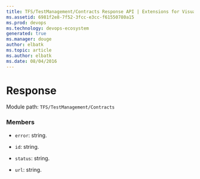 ```yaml
---
title: TFS/TestManagement/Contracts Response API | Extensions for Visual Studio Team Services
ms.assetid: 6981f2e8-7f52-3fcc-e3cc-f61550780a15
ms.prod: devops
ms.technology: devops-ecosystem
generated: true
ms.manager: douge
author: elbatk
ms.topic: article
ms.author: elbatk
ms.date: 08/04/2016
---
```


# Response

Module path: `TFS/TestManagement/Contracts`


### Members

* `error`: string. 

* `id`: string. 

* `status`: string. 

* `url`: string. 

